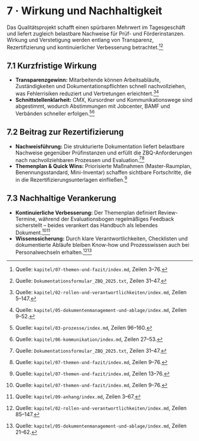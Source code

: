 # 7 · Wirkung und Nachhaltigkeit

Das Qualitätsprojekt schafft einen spürbaren Mehrwert im Tagesgeschäft und liefert zugleich belastbare Nachweise für Prüf- und Förderinstanzen. Wirkung und Verstetigung werden entlang von Transparenz, Rezertifizierung und kontinuierlicher Verbesserung betrachtet.[^fn1][^fn2]

## 7.1 Kurzfristige Wirkung

- **Transparenzgewinn:** Mitarbeitende können Arbeitsabläufe, Zuständigkeiten und Dokumentationspflichten schnell nachvollziehen, was Fehlerrisiken reduziert und Vertretungen erleichtert.[^fn3][^fn4]
- **Schnittstellenklarheit:** CMX, Kursordner und Kommunikationswege sind abgestimmt, wodurch Abstimmungen mit Jobcenter, BAMF und Verbänden schneller erfolgen.[^fn5][^fn6]

## 7.2 Beitrag zur Rezertifizierung

- **Nachweisführung:** Die strukturierte Dokumentation liefert belastbare Nachweise gegenüber Prüfinstanzen und erfüllt die ZBQ-Anforderungen nach nachvollziehbaren Prozessen und Evaluation.[^fn2][^fn7]
- **Themenplan & Quick Wins:** Priorisierte Maßnahmen (Master-Raumplan, Benennungsstandard, Mini-Inventar) schaffen sichtbare Fortschritte, die in die Rezertifizierungsunterlagen einfließen.[^fn8]

## 7.3 Nachhaltige Verankerung

- **Kontinuierliche Verbesserung:** Der Themenplan definiert Review-Termine, während der Evaluationsbogen regelmäßiges Feedback sicherstellt – beides verankert das Handbuch als lebendes Dokument.[^fn7][^fn9]
- **Wissenssicherung:** Durch klare Verantwortlichkeiten, Checklisten und dokumentierte Abläufe bleiben Know-how und Prozesswissen auch bei Personalwechseln erhalten.[^fn10][^fn11]


[^fn1]: Quelle: `kapitel/07-themen-und-fazit/index.md`, Zeilen 3–76.
[^fn2]: Quelle: `Dokumentationsformular_ZBQ_2025.txt`, Zeilen 31–47.
[^fn3]: Quelle: `kapitel/02-rollen-und-verantwortlichkeiten/index.md`, Zeilen 5–147.
[^fn4]: Quelle: `kapitel/05-dokumentenmanagement-und-ablage/index.md`, Zeilen 9–52.
[^fn5]: Quelle: `kapitel/03-prozesse/index.md`, Zeilen 96–160.
[^fn6]: Quelle: `kapitel/06-kommunikation/index.md`, Zeilen 27–53.
[^fn7]: Quelle: `kapitel/07-themen-und-fazit/index.md`, Zeilen 9–76.
[^fn8]: Quelle: `kapitel/07-themen-und-fazit/index.md`, Zeilen 13–76.
[^fn9]: Quelle: `kapitel/09-anhang/index.md`, Zeilen 3–67.
[^fn10]: Quelle: `kapitel/02-rollen-und-verantwortlichkeiten/index.md`, Zeilen 85–147.
[^fn11]: Quelle: `kapitel/05-dokumentenmanagement-und-ablage/index.md`, Zeilen 21–62.
